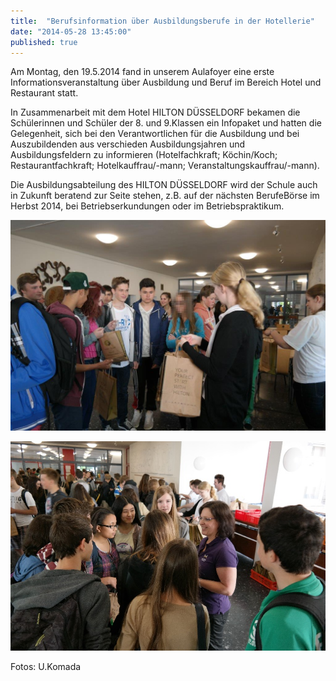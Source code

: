 ```yaml
---
title:  "Berufsinformation über Ausbildungsberufe in der Hotellerie"
date: "2014-05-28 13:45:00"
published: true
---
```


Am Montag, den 19.5.2014 fand in unserem Aulafoyer eine erste Informationsveranstaltung über Ausbildung und Beruf im Bereich Hotel und Restaurant statt. 

In Zusammenarbeit mit dem Hotel HILTON DÜSSELDORF bekamen die Schülerinnen und Schüler der 8. und 9.Klassen ein Infopaket und hatten die Gelegenheit, sich bei den Verantwortlichen für die Ausbildung und bei Auszubildenden aus verschieden Ausbildungsjahren und Ausbildungsfeldern zu informieren (Hotelfachkraft; Köchin/Koch; Restaurantfachkraft; Hotelkauffrau/-mann; Veranstaltungskauffrau/-mann).

Die Ausbildungsabteilung des HILTON DÜSSELDORF wird der Schule auch in Zukunft beratend zur Seite stehen, z.B. auf der nächsten BerufeBörse im   Herbst 2014, bei Betriebserkundungen oder im Betriebspraktikum.


<p><img src="../img/2014/05/2014-05-28-1.jpg"></p>
<p><img src="../img/2014/05/2014-05-28-2.jpg"></p>

Fotos: U.Komada
